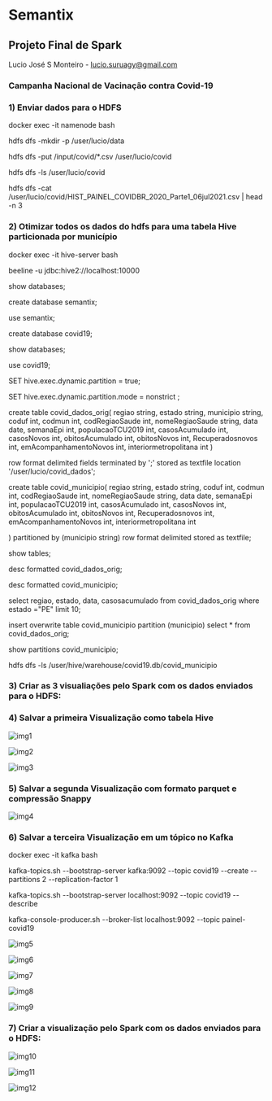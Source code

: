 # Semantix

## Projeto Final de Spark
 Lucio José S Monteiro - lucio.suruagy@gmail.com
 
 ### Campanha Nacional de Vacinação contra Covid-19
 
 ### 1) Enviar dados para o HDFS
 
 docker exec -it namenode bash
 
   hdfs dfs -mkdir -p /user/lucio/data
   
   hdfs dfs -put /input/covid/*.csv /user/lucio/covid
   
   hdfs dfs -ls /user/lucio/covid
   
   hdfs dfs -cat /user/lucio/covid/HIST_PAINEL_COVIDBR_2020_Parte1_06jul2021.csv | head -n 3
   
  ### 2) Otimizar todos os dados do hdfs para uma tabela Hive particionada por município
   
   docker exec -it hive-server bash
   
   beeline -u jdbc:hive2://localhost:10000
   
   show databases;
   
   create database semantix;
   
   use semantix;
   
   create database covid19;
   
show databases;

use covid19;

SET hive.exec.dynamic.partition = true;

SET hive.exec.dynamic.partition.mode = nonstrict ;

create table covid_dados_orig(
regiao string,
estado string,
municipio  string,
coduf int,
codmun int,
codRegiaoSaude int,
nomeRegiaoSaude string, 
data date,
semanaEpi int,
populacaoTCU2019 int,
casosAcumulado int,
casosNovos int,
obitosAcumulado int,
obitosNovos int,
Recuperadosnovos int,
emAcompanhamentoNovos int,
interiormetropolitana int
)

row format delimited
fields terminated by ';'
stored as textfile
location '/user/lucio/covid_dados';

create table covid_municipio(
regiao string,
estado string,
coduf int,
codmun int,
codRegiaoSaude int,
nomeRegiaoSaude string, 
data date,
semanaEpi int,
populacaoTCU2019 int,
casosAcumulado int,
casosNovos int,
obitosAcumulado int,
obitosNovos int,
Recuperadosnovos int,
emAcompanhamentoNovos int,
interiormetropolitana int

)
partitioned by (municipio  string)
row format delimited
stored as textfile;

show tables;

desc formatted  covid_dados_orig;

desc formatted  covid_municipio;

select regiao, estado, data, casosacumulado from covid_dados_orig where estado ="PE" limit 10;

insert overwrite table covid_municipio partition (municipio) select * from covid_dados_orig;

show partitions covid_municipio;

hdfs dfs -ls /user/hive/warehouse/covid19.db/covid_municipio

### 3) Criar as 3 visualiações pelo Spark com os dados enviados para o HDFS:

### 4) Salvar a primeira Visualização como tabela Hive

![img1](images/img1.jpg)

![img2](images/img2.jpg)

![img3](images/img3.jpg)

### 5) Salvar a segunda Visualização com formato parquet e compressão Snappy

![img4](images/img4.jpg)

### 6) Salvar a terceira Visualização em um tópico no Kafka

docker exec -it kafka bash

kafka-topics.sh --bootstrap-server kafka:9092 --topic covid19 --create --partitions 2 --replication-factor 1

kafka-topics.sh --bootstrap-server localhost:9092 --topic covid19 --describe

kafka-console-producer.sh --broker-list localhost:9092 --topic painel-covid19

![img5](images/img5.jpg)

![img6](images/img6.jpg)

![img7](images/img7.jpg)

![img8](images/img8.jpg)

![img9](images/img9.jpg)

### 7) Criar a visualização pelo Spark com os dados enviados para o HDFS:

![img10](images/img10.jpg)

![img11](images/img11.jpg)

![img12](images/img12.jpg)
